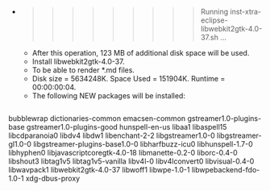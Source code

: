 * >>>>>>>>> Running inst-xtra-eclipse-libwebkit2gtk-4.0-37.sh ...
  * After this operation, 123 MB of additional disk space will be used.
  * Install libwebkit2gtk-4.0-37.
  * To be able to render *.md files.
  * Disk size = 5634248K. Space Used = 151904K. Runtime = 00:00:00:04.
  * The following NEW packages will be installed:
  ```bash
bubblewrap dictionaries-common emacsen-common gstreamer1.0-plugins-base gstreamer1.0-plugins-good
hunspell-en-us libaa1 libaspell15 libcdparanoia0 libdv4
libdw1 libenchant-2-2 libgstreamer1.0-0 libgstreamer-gl1.0-0 libgstreamer-plugins-base1.0-0
libharfbuzz-icu0 libhunspell-1.7-0 libhyphen0 libjavascriptcoregtk-4.0-18 libmanette-0.2-0
liborc-0.4-0 libshout3 libtag1v5 libtag1v5-vanilla libv4l-0
libv4lconvert0 libvisual-0.4-0 libwavpack1 libwebkit2gtk-4.0-37 libwoff1
libwpe-1.0-1 libwpebackend-fdo-1.0-1 xdg-dbus-proxy
  ```
